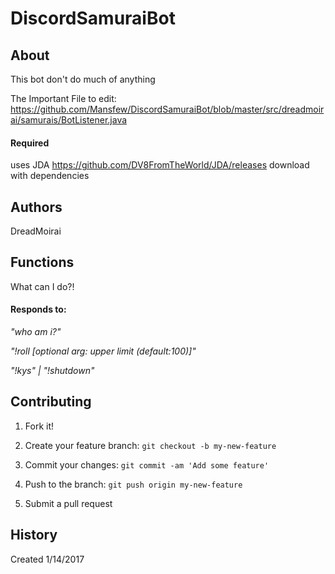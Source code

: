 
# DiscordSamuraiBot

## About

This bot don't do much of anything

The Important File to edit:
https://github.com/Mansfew/DiscordSamuraiBot/blob/master/src/dreadmoirai/samurais/BotListener.java

#### Required
uses JDA
https://github.com/DV8FromTheWorld/JDA/releases
download with dependencies

## Authors

DreadMoirai

## Functions

What can I do?!
#### Responds to:
<i>"who am i?"</i>

<i>"!roll [optional arg: upper limit (default:100)]"</i>

<i>"!kys" | "!shutdown"</i>

## Contributing

1. Fork it!

2. Create your feature branch: `git checkout -b my-new-feature`

3. Commit your changes: `git commit -am 'Add some feature'`

4. Push to the branch: `git push origin my-new-feature`

5. Submit a pull request


## History

Created 1/14/2017
